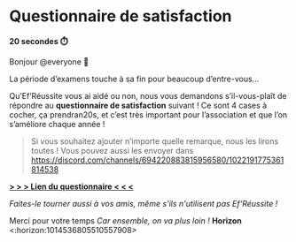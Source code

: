 # Questionnaire de satisfaction 
**20 secondes ⏱️**

Bonjour @everyone 👋 

La période d’examens touche à sa fin pour beaucoup d’entre-vous…

Qu’Ef’Réussite vous ai aidé ou non, nous vous demandons s’il-vous-plaît de répondre au __questionnaire de satisfaction__ suivant ! Ce sont 4 cases à cocher, ça prendran20s, et c’est très important pour l’association et que l’on s’améliore chaque année !

> Si vous souhaitez ajouter n’importe quelle remarque, nous les lirons toutes ! Vous pouvez aussi les envoyer dans https://discord.com/channels/694220883815956580/1022191775361814538

**[> > > Lien du questionnaire < < <](https://forms.gle/wYpytpndUSpVfBZj8)**

*Faites-le tourner aussi à vos amis, même s'ils n'utilisent pas Ef'Réussite !*

Merci pour votre temps
*Car ensemble, on va plus loin !*
**Horizon** <:horizon:1014536805510557908>
